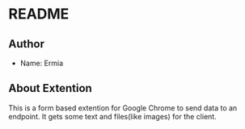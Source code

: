 # README

## Author
- Name: Ermia

## About Extention
This is a form based extention for Google Chrome to send data to an endpoint.
It gets some text and files(like images) for the client.